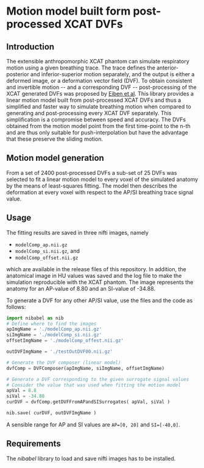 # Motion model built form post-processed XCAT DVFs

## Introduction

The extensible anthropomorphic XCAT phantom can simulate respiratory motion using a given breathing trace. The trace 
defines the anterior-posterior and inferior-superior motion separately, and the output is either a deformed image, or a 
deformation vector field (DVF). To obtain consistent and invertible motion -- and a corresponding DVF -- post-processing 
of the XCAT generated DVFs was proposed by [Eiben et al](https://doi.org/10.1088/1361-6560/ab8533). This library 
provides a linear motion model built from post-processed XCAT DVFs and thus a simplified and faster way to simulate 
breathing motion when compared to generating and post-processing every XCAT DVF separately. This simplification is a 
compromise between speed and accuracy. The DVFs obtained from the motion model point from the first time-point to the 
n-th and are thus only suitable for push-interpolation but have the advantage that these preserve the sliding motion.

## Motion model generation

From a set of 2400 post-processed DVFs a sub-set of 25 DVFs was selected to fit a linear motion model to every voxel of 
the simulated anatomy by the means of least-squares fitting. The model then describes the deformation at every voxel 
with respect to the AP/SI breathing trace signal value. 

## Usage

The fitting results are saved in three nifti images, namely 
* `modelComp_ap.nii.gz`
* `modelComp_si.nii.gz`, and
* `modelComp_offset.nii.gz`

which are available in the release files of this repository. In addition, the anatomical image in HU values was saved 
and the log file to make the simulation reproducible with the XCAT phantom. The image represents the anatomy for an 
AP-value of 8.80 and an SI-value of -34.88. 

To generate a DVF for any other AP/SI value, use the files and the code as follows:
```python
import nibabel as nib
# Define where to find the images
apImgName = './modelComp_ap.nii.gz'
siImgName = './modelComp_si.nii.gz'
offsetImgName = './modelComp_offest.nii.gz'

outDVFImgName = './testOutDVF00.nii.gz'

# Generate the DVF composer (linear model)
dvfComp = DVFComposer(apImgName, siImgName, offsetImgName)

# Generate a DVF corresponding to the given surrogate signal values
# Consider the value that was used when fitting the motion model 
apVal = 8.8
siVal = -34.88
curDVF = dvfComp.getDVFFromAPandSISurrogates( apVal, siVal )

nib.save( curDVF, outDVFImgName )
```

A sensible range for AP and SI values are `AP=[0, 20]` and `SI=[-40,0]`.  

## Requirements

The *nibabel* library to load and save nifti images has to be installed.  

